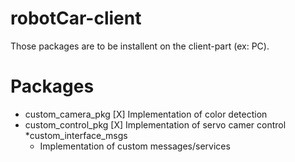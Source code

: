 # robotCar-client

Those packages are to be installent on the client-part (ex: PC).

# Packages
* custom_camera_pkg
  [X] Implementation of color detection
* custom_control_pkg
  [X] Implementation of servo camer control
*custom_interface_msgs
  * Implementation of custom messages/services
    
